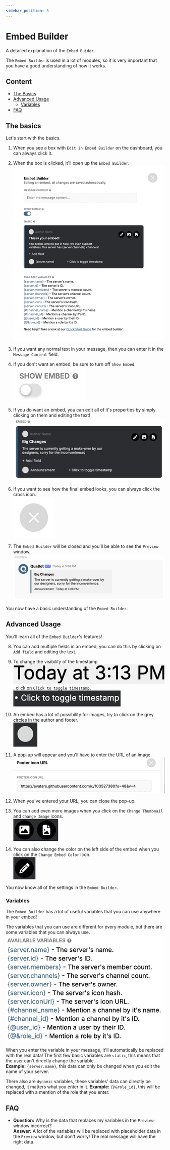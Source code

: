 ```yaml
---
sidebar_position: 8
---
```


# Embed Builder

A detailed explanation of the `Embed Buider`.

The `Embed Builder` is used in a lot of modules, so it is very important that you have a good understanding of how it works.

## Content

- [The Basics](#the-basics)
- [Advanced Usage](#advanced-usage)
  - [Variables](#variables)
- [FAQ](#faq)

## The basics

Let's start with the basics.

1. When you see a box with `Edit in Embed Builder` on the dashboard, you can always click it.
2. When the box is clicked, it'll open up the `Embed Builder`.<br/>
   ![Picture of the embed builder](./img/EmbedBuilder-Full.png)

3. If you want any normal text in your message, then you can enter it in the `Message Content` field.
<!-- !doesn't work yet, insert picture -->
4. If you don't want an embed, be sure to turn off `Show Embed`.<br/>
   ![Picture of the show embed option](./img/EmbedBuilder-Show.png)

5. If you do want an embed, you can edit all of it's properties by simply clicking on them and editing the text!<br/>
   ![Picture of the text editing](./modules/img/MessageSender-EnterMsg.png)

6. If you want to see how the final embed looks, you can always click the cross icon.<br/>
   ![Picture of the cross icon](./img/EmbedBuilder-Cross.png)

7. The `Embed Builder` will be closed and you'll be able to see the `Preview` window.<br/>
   ![Picture of the priview](./img/EmbedBuilder-Preview.png)

You now have a basic understanding of the `Embed Builder`.

## Advanced Usage

You'll learn all of the `Embed Builder`'s features!

8. You can add multiple fields in an embed, you can do this by clicking on `Add field` and editing the text.
<!-- !doesn't work yet, insert picture -->
9. To change the visibility of the timestamp ![Picture of a timestamp](./img/EmbedBuilder-Time.png), click on `Click to toggle timestamp`.<br/>
   ![Picture of the timestamp toggle](./img/EmbedBuilder-ToggleTime.png)

10. An embed has a lot of possibility for images, try to click on the grey circles in the author and footer.<br/>
    ![Picture of a grey circle](./img/EmbedBuilder-Circle.png)

11. A pop-up will appear and you'll have to enter the URL of an image.<br/>
    ![Picture of the pop-up](./img/EmbedBuilder-URL.png)

12. When you've entered your URL, you can close the pop-up.
13. You can add even more images when you click on the `Change Thumbnail` and `Change Image` icons.<br/>
    ![Picture of the icons](./img/EmbedBuilder-Images.png)

14. You can also change the color on the left side of the embed when you click on the `Change Embed Color` icon.<br/>
    ![Picture of the icon](./img/EmbedBuilder-Color.png)

You now know all of the settings in the `Embed Builder`.

### Variables

The `Embed Builder` has a lot of useful variables that you can use anywhere in your embed!

The variables that you can use are different for every module, but there are some variables that you can always use.<br/>
![Picture of the basic variables](./img/EmbedBuilder-Variables.png)

When you enter the variable in your message, it'll automatically be replaced with the real data! The first few basic variables are `static`, this means that the user can't directly change the variable.<br/>**Example:** `{server.name}`, this data can only be changed when you edit the name of your server.

There also are `dynamic` variables, these variables' data can directly be changed, it matters what you enter in it. **Example:** `{@&role_id}`, this will be replaced with a mention of the role that you enter.

## FAQ

- **Question:** Why is the data that replaces my variables in the `Preview` window incorrect?<br/>
  **Answer:** A lot of the variables will be replaced with placeholder data in the `Preview` window, but don't worry! The real message will have the right data.
